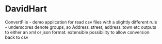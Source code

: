 # DavidHart
ConvertFile - demo application for read csv files with a slightly different rule - underscores denote groups, so Address_street, address_town etc
outputs to either an xml or json format.
extensible possibility to allow conversion back to csv
